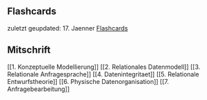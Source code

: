 ## Flashcards
zuletzt geupdated: 17. Jaenner
[Flashcards](https://ankiweb.net/shared/info/1758554819?cb=1700513042006)
## Mitschrift
[[1. Konzeptuelle Modellierung]]
[[2. Relationales Datenmodell]]
[[3. Relationale Anfragesprache]]
[[4. Datenintegritaet]]
[[5. Relationale Entwurfstheorie]]
[[6. Physische Datenorganisation]]
[[7. Anfragebearbeitung]]